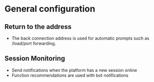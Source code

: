 # General configuration

## Return to the address

+ The back connection address is used for automatic prompts such as /load/port forwarding.

## Session Monitoring

+ Send notifications when the platform has a new session online
+ Function recommendations are used with bot notifications